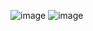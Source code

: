 ![image](https://github.com/anushabukke/AI-Pixie/assets/98937098/b25c2ad0-94e8-4c0c-b8fc-11654e92c847)
![image](https://github.com/anushabukke/AI-Pixie/assets/98937098/767dcd42-b704-45c8-8587-5162c0b6d74c)
